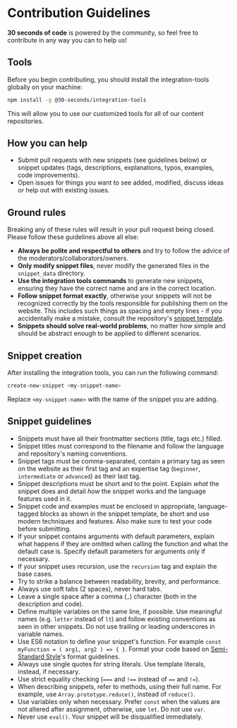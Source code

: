 # Contribution Guidelines

**30 seconds of code** is powered by the community, so feel free to contribute in any way you can to help us!

## Tools

Before you begin contributing, you should install the integration-tools globally on your machine:

```sh
npm install -g @30-seconds/integration-tools
```

This will allow you to use our customized tools for all of our content repositories.

## How you can help

- Submit pull requests with new snippets (see guidelines below) or snippet updates (tags, descriptions, explanations, typos, examples, code improvements).
- Open issues for things you want to see added, modified, discuss ideas or help out with existing issues.

## Ground rules

Breaking any of these rules will result in your pull request being closed. Please follow these guidelines above all else:

- **Always be polite and respectful to others** and try to follow the advice of the moderators/collaborators/owners.
- **Only modify snippet files**, never modify the generated files in the `snippet_data` directory.
- **Use the integration tools commands** to generate new snippets, ensuring they have the correct name and are in the correct location.
- **Follow snippet format exactly**, otherwise your snippets will not be recognized correctly by the tools responsible for publishing them on the website. This includes such things as spacing and empty lines - if you accidentally make a mistake, consult the repository's [snippet template](snippet-template.md).
- **Snippets should solve real-world problems**, no matter how simple and should be abstract enough to be applied to different scenarios.

## Snippet creation

After installing the integration tools, you can run the following command:

```sh
create-new-snippet <my-snippet-name>
```

Replace `<my-snippet-name>` with the name of the snippet you are adding.

## Snippet guidelines

- Snippets must have all their frontmatter sections (title, tags etc.) filled.
- Snippet titles must correspond to the filename and follow the language and repository's naming conventions.
- Snippet tags must be comma-separated, contain a primary tag as seen on the website as their first tag and an expertise tag (`beginner`, `intermediate` or `advanced`) as their last tag.
- Snippet descriptions must be short and to the point. Explain _what_ the snippet does and detail _how_ the snippet works and the language features used in it.
- Snippet code and examples must be enclosed in appropriate, language-tagged blocks as shown in the snippet template, be short and use modern techniques and features. Also make sure to test your code before submitting.
- If your snippet contains arguments with default parameters, explain what happens if they are omitted when calling the function and what the default case is. Specify default parameters for arguments only if necessary.
- If your snippet uses recursion, use the `recursion` tag and explain the base cases.
- Try to strike a balance between readability, brevity, and performance.
- Always use soft tabs (2 spaces), never hard tabs.
- Leave a single space after a comma (`,`) character (both in the description and code).
- Define multiple variables on the same line, if possible. Use meaningful names (e.g. `letter` instead of `lt`) and follow existing conventions as seen in other snippets. Do not use trailing or leading underscores in variable names.
- Use ES6 notation to define your snippet's function. For example `const myFunction = ( arg1, arg2 ) => { }`. Format your code based on [Semi-Standard Style](https://github.com/Flet/semistandard)'s format guidelines.
- Always use single quotes for string literals. Use template literals, instead, if necessary.
- Use strict equality checking (`===` and `!==` instead of `==` and `!=`).
- When describing snippets, refer to methods, using their full name. For example, use `Array.prototype.reduce()`, instead of `reduce()`.
- Use variables only when necessary. Prefer `const` when the values are not altered after assignment, otherwise, use `let`. Do not use `var`.
- Never use `eval()`. Your snippet will be disqualified immediately.
